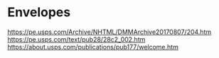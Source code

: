 # Envelopes

https://pe.usps.com/Archive/NHTML/DMMArchive20170807/204.htm
https://pe.usps.com/text/pub28/28c2_002.htm
https://about.usps.com/publications/pub177/welcome.htm
